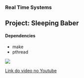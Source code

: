 <h3> Real Time Systems </h3>
<h2> Project: Sleeping Baber </h2>

<h4>Dependencies</h4>
<ul>
    <li> make
    <li> pthread
</ul>

![](img/squematic.png)

[Link do video no Youtube](https://youtu.be/zURhDanFUwM)
